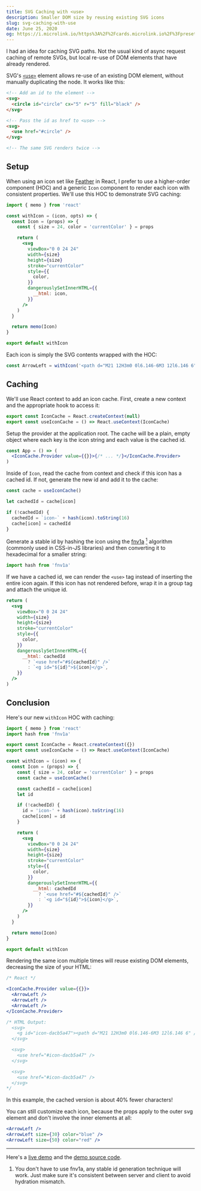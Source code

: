 ```yaml
---
title: SVG Caching with <use>
description: Smaller DOM size by reusing existing SVG icons
slug: svg-caching-with-use
date: June 25, 2020
og: https://i.microlink.io/https%3A%2F%2Fcards.microlink.io%2F%3Fpreset%3Dpaco%26title%3DSVG%2520Caching%2520with%2520%253Cuse%253E%23
---
```


I had an idea for caching SVG paths. Not the usual kind of async request caching
of remote SVGs, but local re-use of DOM elements that have already rendered.

SVG's [`<use>`](https://developer.mozilla.org/en-US/docs/Web/SVG/Element/use)
element allows re-use of an existing DOM element, without manually duplicating
the node. It works like this:

```html
<!-- Add an id to the element -->
<svg>
  <circle id="circle" cx="5" r="5" fill="black" />
</svg>

<!-- Pass the id as href to <use> -->
<svg>
  <use href="#circle" />
</svg>

<!-- The same SVG renders twice -->
```

## Setup

When using an icon set like [Feather](https://feathericons.com/) in React, I
prefer to use a higher-order component (HOC) and a generic `Icon` component to
render each icon with consistent properties. We'll use this HOC to demonstrate
SVG caching:

```jsx
import { memo } from 'react'

const withIcon = (icon, opts) => {
  const Icon = (props) => {
    const { size = 24, color = 'currentColor' } = props

    return (
      <svg
        viewBox="0 0 24 24"
        width={size}
        height={size}
        stroke="currentColor"
        style={{
          color,
        }}
        dangerouslySetInnerHTML={{
          __html: icon,
        }}
      />
    )
  }

  return memo(Icon)
}

export default withIcon
```

Each icon is simply the SVG contents wrapped with the HOC:

```jsx
const ArrowLeft = withIcon('<path d="M21 12H3m0 0l6.146-6M3 12l6.146 6" />')
```

## Caching

We'll use React context to add an icon cache. First, create a new context and
the appropriate hook to access it:

```jsx
export const IconCache = React.createContext(null)
export const useIconCache = () => React.useContext(IconCache)
```

Setup the provider at the application root. The cache will be a plain, empty
object where each key is the icon string and each value is the cached id.

```jsx raw
const App = () => (
  <IconCache.Provider value={{}}>{/* ... */}</IconCache.Provider>
)
```

Inside of `Icon`, read the cache from context and check if this icon has a
cached id. If not, generate the new id and add it to the cache:

```jsx
const cache = useIconCache()

let cachedId = cache[icon]

if (!cachedId) {
  cachedId = `icon-` + hash(icon).toString(16)
  cache[icon] = cachedId
}
```

Generate a stable id by hashing the icon using the
[fnv1a](https://en.wikipedia.org/wiki/Fowler%E2%80%93Noll%E2%80%93Vo_hash_function)
<a href="#footnote"><sup>1</sup></a> algorithm (commonly used in CSS-in-JS
libraries) and then converting it to hexadecimal for a smaller string:

```jsx
import hash from 'fnv1a'
```

If we have a cached id, we can render the `<use>` tag instead of inserting the
entire icon again. If this icon has not rendered before, wrap it in a group tag
and attach the unique id.

```jsx highlight=11-13
return (
  <svg
    viewBox="0 0 24 24"
    width={size}
    height={size}
    stroke="currentColor"
    style={{
      color,
    }}
    dangerouslySetInnerHTML={{
      __html: cachedId
        ? `<use href="#${cachedId}" />`
        : `<g id="${id}">${icon}</g>`,
    }}
  />
)
```

## Conclusion

Here's our new `withIcon` HOC with caching:

```jsx highlight=2,4-5,10,12,13,15-18,30-32
import { memo } from 'react'
import hash from 'fnv1a'

export const IconCache = React.createContext({})
export const useIconCache = () => React.useContext(IconCache)

const withIcon = (icon) => {
  const Icon = (props) => {
    const { size = 24, color = 'currentColor' } = props
    const cache = useIconCache()

    const cachedId = cache[icon]
    let id

    if (!cachedId) {
      id = 'icon-' + hash(icon).toString(16)
      cache[icon] = id
    }

    return (
      <svg
        viewBox="0 0 24 24"
        width={size}
        height={size}
        stroke="currentColor"
        style={{
          color,
        }}
        dangerouslySetInnerHTML={{
          __html: cachedId
            ? `<use href="#${cachedId}" />`
            : `<g id="${id}">${icon}</g>`,
        }}
      />
    )
  }

  return memo(Icon)
}

export default withIcon
```

Rendering the same icon multiple times will reuse existing DOM elements,
decreasing the size of your HTML:

```jsx raw
/* React */

<IconCache.Provider value={{}}>
  <ArrowLeft />
  <ArrowLeft />
  <ArrowLeft />
</IconCache.Provider>

/* HTML Output:
  <svg>
    <g id="icon-dacb5a47"><path d="M21 12H3m0 0l6.146-6M3 12l6.146 6" /></g>
  </svg>

  <svg>
    <use href="#icon-dacb5a47" />
  </svg>

  <svg>
    <use href="#icon-dacb5a47" />
  </svg>
*/
```

In this example, the cached version is about 40% fewer characters!

You can still customize each icon, because the props apply to the outer svg
element and don't involve the inner elements at all:

```jsx
<ArrowLeft />
<ArrowLeft size={30} color="blue" />
<ArrowLeft size={50} color="red" />
```

---

Here's a [live demo](https://svgcache.vercel.app) and the
[demo source code](https://github.com/katsuki-yuri/svgcache).

<div id="footnote"></div>

1. You don't have to use fnv1a, any stable id generation technique will work.
   Just make sure it's consistent between server and client to avoid hydration
   mismatch.
